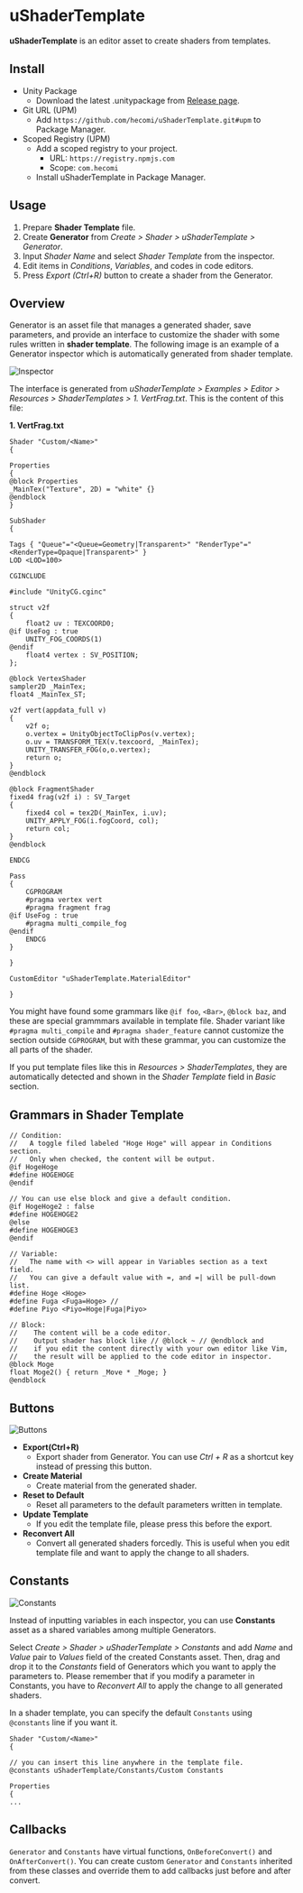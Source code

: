 uShaderTemplate
===============

**uShaderTemplate** is an editor asset to create shaders from templates.

Install
-------

- Unity Package
  - Download the latest .unitypackage from [Release page](https://github.com/hecomi/uShaderTemplate/releases).
- Git URL (UPM)
  - Add `https://github.com/hecomi/uShaderTemplate.git#upm` to Package Manager.
- Scoped Registry (UPM)
  - Add a scoped registry to your project.
    - URL: `https://registry.npmjs.com`
    - Scope: `com.hecomi`
  - Install uShaderTemplate in Package Manager. 

Usage
-----

1.  Prepare **Shader Template** file.
2.  Create **Generator** from *Create > Shader > uShaderTemplate > Generator*.
3.  Input *Shader Name* and select *Shader Template* from the inspector.
4.  Edit items in *Conditions*, *Variables*, and codes in code editors.
5.  Press *Export (Ctrl+R)* button to create a shader from the Generator.

Overview
--------

Generator is an asset file that manages a generated shader, save parameters,
and provide an interface to customize the shader with some rules
written in **shader template**. The following image is an example of a Generator
inspector which is automatically generated from shader template.

![Inspector](https://raw.githubusercontent.com/wiki/hecomi/uShaderTemplate/inspector.png)

The interface is generated from
*uShaderTemplate > Examples > Editor > Resources > ShaderTemplates > 1. VertFrag.txt*.
This is the content of this file:

**1. VertFrag.txt**

```shader
Shader "Custom/<Name>"
{

Properties
{
@block Properties
_MainTex("Texture", 2D) = "white" {}
@endblock
}

SubShader
{

Tags { "Queue"="<Queue=Geometry|Transparent>" "RenderType"="<RenderType=Opaque|Transparent>" }
LOD <LOD=100>

CGINCLUDE

#include "UnityCG.cginc"

struct v2f
{
    float2 uv : TEXCOORD0;
@if UseFog : true
    UNITY_FOG_COORDS(1)
@endif
    float4 vertex : SV_POSITION;
};

@block VertexShader
sampler2D _MainTex;
float4 _MainTex_ST;

v2f vert(appdata_full v)
{
    v2f o;
    o.vertex = UnityObjectToClipPos(v.vertex);
    o.uv = TRANSFORM_TEX(v.texcoord, _MainTex);
    UNITY_TRANSFER_FOG(o,o.vertex);
    return o;
}
@endblock

@block FragmentShader
fixed4 frag(v2f i) : SV_Target
{
    fixed4 col = tex2D(_MainTex, i.uv);
    UNITY_APPLY_FOG(i.fogCoord, col);
    return col;
}
@endblock

ENDCG

Pass
{
    CGPROGRAM
    #pragma vertex vert
    #pragma fragment frag
@if UseFog : true
    #pragma multi_compile_fog
@endif
    ENDCG
}

}

CustomEditor "uShaderTemplate.MaterialEditor"

}
```

You might have found some grammars like `@if foo`, `<Bar>`, `@block baz`,
and these are special grammmars available in template file.
Shader variant like `#pragma multi_compile` and `#pragma shader_feature`
cannot customize the section outside `CGPROGRAM`, but with these grammar,
you can customize the all parts of the shader.

If you put template files like this in *Resources > ShaderTemplates*,
they are automatically detected and shown in the *Shader Template* field
in *Basic* section.

Grammars in Shader Template
---------------------------

```shader
// Condition:
//   A toggle filed labeled "Hoge Hoge" will appear in Conditions section.
//   Only when checked, the content will be output.
@if HogeHoge
#define HOGEHOGE
@endif

// You can use else block and give a default condition.
@if HogeHoge2 : false
#define HOGEHOGE2
@else
#define HOGEHOGE3
@endif

// Variable:
//   The name with <> will appear in Variables section as a text field.
//   You can give a default value with =, and =| will be pull-down list.
#define Hoge <Hoge>
#define Fuga <Fuga=Hoge> //
#define Piyo <Piyo=Hoge|Fuga|Piyo>

// Block:
//    The content will be a code editor.
//    Output shader has block like // @block ~ // @endblock and
//    if you edit the content directly with your own editor like Vim,
//    the result will be applied to the code editor in inspector.
@block Moge
float Moge2() { return _Move * _Moge; }
@endblock
```

Buttons
-------

![Buttons](https://raw.githubusercontent.com/wiki/hecomi/uShaderTemplate/buttons.png)

* **Export(Ctrl+R)**
  * Export shader from Generator. You can use *Ctrl + R* as a shortcut key
    instead of pressing this button.
* **Create Material**
  * Create material from the generated shader.
* **Reset to Default**
  * Reset all parameters to the default parameters written in template.
* **Update Template**
  * If you edit the template file, please press this before the export.
* **Reconvert All**
  * Convert all generated shaders forcedly. This is useful when you edit
    template file and want to apply the change to all shaders.


Constants
---------

![Constants](https://raw.githubusercontent.com/wiki/hecomi/uShaderTemplate/constants.png)

Instead of inputting variables in each inspector, you can use **Constants** asset
as a shared variables among multiple Generators.

Select *Create > Shader > uShaderTemplate > Constants* and add *Name* and *Value*
pair to *Values* field of the created Constants asset. Then, drag and drop it to
the *Constants* field of Generators which you want to apply the parameters to.
Please remember that if you modify a parameter in Constants,
you have to *Reconvert All* to apply the change to all generated shaders.

In a shader template, you can specify the default `Constants` using `@constants` line if you want it.

```shader
Shader "Custom/<Name>"
{

// you can insert this line anywhere in the template file.
@constants uShaderTemplate/Constants/Custom Constants

Properties
{
...
```


Callbacks
---------

`Generator` and `Constants` have virtual functions, `OnBeforeConvert()` and `OnAfterConvert()`.
You can create custom `Generator` and `Constants` inherited from these classes and override
them to add callbacks just before and after convert.
